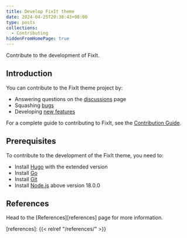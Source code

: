 ```yaml
---
title: Develop FixIt theme
date: 2024-04-25T20:30:43+08:00
type: posts
collections:
  - Contributing
hiddenFromHomePage: true
---
```


Contribute to the development of FixIt.

<!--more-->

## Introduction

You can contribute to the FixIt theme project by:

- Answering questions on the [discussions][discussions] page
- Squashing [bugs][bugs]
- Developing [new features][features]

For a complete guide to contributing to FixIt, see the [Contribution Guide][contribution-guide].

## Prerequisites

To contribute to the development of the FixIt theme, you need to:

- Install [Hugo][hugo] with the extended version
- Install [Go][go]
- Install [Git][git]
- Install [Node.js][node] above version 18.0.0

## References

Head to the [References][references] page for more information.

<!-- link reference definition -->
[discussions]: https://github.com/orgs/hugo-fixit/discussions
[bugs]: https://github.com/hugo-fixit/FixIt/issues?q=is%3Aopen+is%3Aissue+label%3Abug
[features]: https://github.com/hugo-fixit/FixIt/issues?q=is%3Aopen+is%3Aissue+label%3Aenhancement
[contribution-guide]: https://github.com/hugo-fixit/FixIt/blob/master/CONTRIBUTING.md
[hugo]: https://gohugo.io/installation/
[go]: https://go.dev/doc/install
[git]: https://git-scm.com/book/en/v2/Getting-Started-Installing-Git
[node]: https://nodejs.org/en/download/
[references]: {{< relref "/references/" >}}
